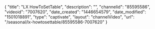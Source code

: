 {
    "title": "LX HowToSetTable",
    "description": "",
    "channelid": "85595586",
    "videoid": "7007620",
    "date_created": "1446654579",
    "date_modified": "1501018891",
    "type": "captivate",
    "layout": "channelVideo",
    "url": "\/seasonal\/lx-howtosettable\/85595586-7007620"
}